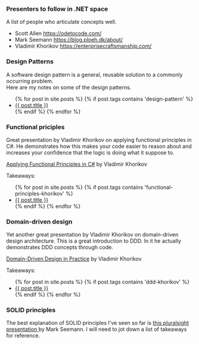### Presenters to follow in .NET space
A list of people who articulate concepts well. 

- Scott Allen <a href="https://odetocode.com/" target="_blank">https://odetocode.com/</a> 
- Mark Seemann <a href="https://blog.ploeh.dk/about/" target="_blank">https://blog.ploeh.dk/about/</a> 
- Vladimir Khorikov <a href="https://enterprisecraftsmanship.com/" target="_blank">https://enterprisecraftsmanship.com/</a> 

### Design Patterns

   A software design pattern is a general, reusable solution to a commonly occurring problem.  
   Here are my notes on some of the design patterns.

<ul>
  {% for post in site.posts %}
    {% if post.tags contains 'design-pattern' %}
      <li>
        <a href="{{ post.url | absolute_url}}">{{ post.title }}</a>
      </li>
     {% endif %}
  {% endfor %}
</ul>


### Functional priciples

Great presentation by Vladimir Khorikov on applying functional principles in C#. He demonstrates how this makes your code easier to reason about and increases your confidence that the logic is doing what it suppose to.

<a href="https://app.pluralsight.com/library/courses/csharp-applying-functional-principles/" target="_blank">Applying Functional Principles in C#</a>
by Vladimir Khorikov
   
Takeaways:

<ul>
  {% for post in site.posts %}
    {% if post.tags contains 'functional-principles-khorikov' %}
      <li>
        <a href="{{ post.url | absolute_url}}">{{ post.title }}</a>
      </li>
     {% endif %}
  {% endfor %}
</ul>

### Domain-driven design

Yet another great presentation by Vladimir Khorikov on domain-driven design architecture.  This is a great introduction to DDD.  In it he actually demonstrates DDD concepts through code. 

<a href="https://app.pluralsight.com/library/courses/domain-driven-design-in-practice/" target="_blank">Domain-Driven Design in Practice</a>
by Vladimir Khorikov

Takeaways:
<ul>
  {% for post in site.posts %}
    {% if post.tags contains 'ddd-khorikov' %}
      <li>
        <a href="{{ post.url | absolute_url}}">{{ post.title }}</a>
      </li>
     {% endif %}
  {% endfor %}
</ul>

### SOLID principles

The best explanation of SOLID principles I've seen so far is
<a href="https://app.pluralsight.com/library/courses/encapsulation-solid/table-of-contents" target="_blank">this pluralsight presentation </a>by Mark Seemann. I will need to jot down a list of takeaways for reference.
